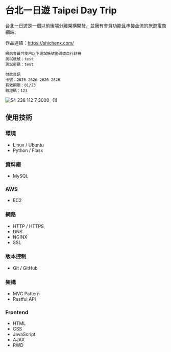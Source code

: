 ﻿# 台北一日遊 Taipei Day Trip

台北一日遊是一個以前後端分離架構開發，並擁有會員功能且串接金流的旅遊電商網站。

作品連結：https://shichenx.com/

```
網站會員可使用以下測試帳號密碼或自行註冊
測試帳號：test
測試密碼：test

付款資訊
卡號：2626 2626 2626 2626
有效期限：01/23
驗證碼：123
```

![54 238 112 7_3000_ (1)](https://user-images.githubusercontent.com/98375601/212477624-e130243c-1947-4df4-8a0e-42ee584affe7.png)


## 使用技術
### 環境
 - Linux / Ubuntu
 - Python / Flask
### 資料庫
 - MySQL
### AWS
 - EC2
### 網路
 - HTTP / HTTPS
 - DNS
 - NGINX
 - SSL
### 版本控制
 -  Git / GitHub
### 架構
 - MVC Pattern
 - Restful API
### Frontend
 - HTML
 - CSS
 - JavaScript
 - AJAX
 - RWD
